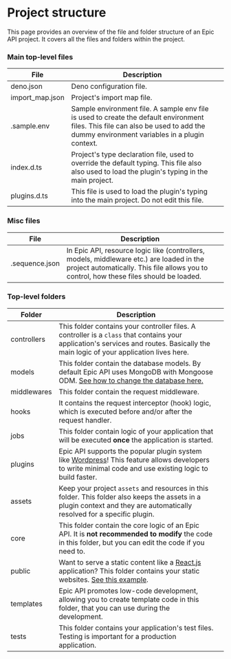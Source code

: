 # Project structure

This page provides an overview of the file and folder structure of an Epic API project. It covers all the files and folders within the project.

### Main top-level files

<table><thead><tr><th>File</th><th>Description</th><th data-hidden></th></tr></thead><tbody><tr><td>deno.json</td><td>Deno configuration file.</td><td></td></tr><tr><td>import_map.json</td><td>Project's import map file.</td><td></td></tr><tr><td>.sample.env</td><td>Sample environment file. A sample env file is used to create the default environment files. This file can also be used to add the dummy environment variables in a plugin context.</td><td></td></tr><tr><td>index.d.ts</td><td>Project's type declaration file, used to override the default typing. This file also also used to load the plugin's typing in the main project.</td><td></td></tr><tr><td>plugins.d.ts</td><td>This file is used to load the plugin's typing into the main project. Do not edit this file.</td><td></td></tr></tbody></table>

### Misc files

<table><thead><tr><th>File</th><th>Description</th><th data-hidden></th></tr></thead><tbody><tr><td>.sequence.json</td><td>In Epic API, resource logic like (controllers, models, middleware etc.) are loaded in the project automatically. This file allows you to control, how these files should be loaded.</td><td></td></tr></tbody></table>

### Top-level folders

<table><thead><tr><th>Folder</th><th>Description</th><th data-hidden></th></tr></thead><tbody><tr><td>controllers</td><td>This folder contains your controller files. A controller is a <code>class</code> that contains your application's services and routes. Basically the main logic of your application lives here.</td><td></td></tr><tr><td>models</td><td>This folder contain the database models. By default Epic API uses MongoDB with Mongoose ODM. <a href="core/database.md">See how to change the database here.</a></td><td></td></tr><tr><td>middlewares</td><td>This folder contain the request middleware.</td><td></td></tr><tr><td>hooks</td><td>It contains the request interceptor (hook) logic, which is executed before and/or after the request handler.</td><td></td></tr><tr><td>jobs</td><td>This folder contain logic of your application that will be executed <strong>once</strong> the application is started.</td><td></td></tr><tr><td>plugins</td><td>Epic API supports the popular plugin system like <a href="https://wordpress.org/">Wordpress</a>! This feature allows developers to write minimal code and use existing logic to build faster.</td><td></td></tr><tr><td>assets</td><td>Keep your project <code>assets</code> and resources in this folder. This folder also keeps the assets in a plugin context and they are automatically resolved for a specific plugin.</td><td></td></tr><tr><td>core</td><td>This folder contain the core logic of an Epic API. It is <strong>not recommended to modify</strong> the code in this folder, but you can edit the code if you need to.</td><td></td></tr><tr><td>public</td><td>Want to serve a static content like a <a href="https://react.dev/">React.js</a> application? This folder contains your static websites. <a href="examples/serve-static-website.md">See this example</a>.</td><td></td></tr><tr><td>templates</td><td>Epic API promotes low-code development, allowing you to create template code in this folder, that you can use during the development.</td><td></td></tr><tr><td>tests</td><td>This folder contains your application's test files. Testing is important for a production application.</td><td></td></tr></tbody></table>



